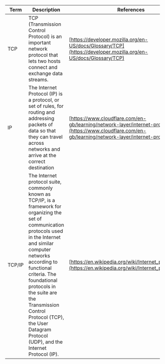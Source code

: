 | Term | Description | References |
| ---- | ----------- | ---------- |
| TCP | TCP (Transmission Control Protocol) is an important network protocol that lets two hosts connect and exchange data streams. | [https://developer.mozilla.org/en-US/docs/Glossary/TCP](https://developer.mozilla.org/en-US/docs/Glossary/TCP) |
| IP | The Internet Protocol (IP) is a protocol, or set of rules, for routing and addressing packets of data so that they can travel across networks and arrive at the correct destination | [https://www.cloudflare.com/en-gb/learning/network-layer/internet-protocol/](https://www.cloudflare.com/en-gb/learning/network-layer/internet-protocol/) |
| TCP/IP | The Internet protocol suite, commonly known as TCP/IP, is a framework for organizing the set of communication protocols used in the Internet and similar computer networks according to functional criteria. The foundational protocols in the suite are the Transmission Control Protocol (TCP), the User Datagram Protocol (UDP), and the Internet Protocol (IP). | [https://en.wikipedia.org/wiki/Internet_protocol_suite](https://en.wikipedia.org/wiki/Internet_protocol_suite) | 
